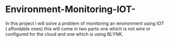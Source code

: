 # Environment-Monitoring-IOT-
In this project i will solve a problem of monitoring an environment using IOT ( affordable ones) this will come in two parts one which is not wire or configured for the cloud and one which is using BLYNK. 
